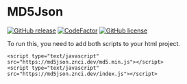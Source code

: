 
# MD5Json

[![GitHub release](https://img.shields.io/github/release/znotchill/md5json.svg?style=for-the-badge&label=Version&color=ff6e6e)](https://github.com/znotchill/md5json/releases/latest)
[![CodeFactor](https://www.codefactor.io/repository/github/znotchill/md5json/badge/main?style=for-the-badge&label=Version&color=ff6e6e)](https://www.codefactor.io/repository/github/znotchill/md5json/overview/main)
[![GitHub license](https://img.shields.io/github/license/znotchill/md5json.svg?style=for-the-badge&label=License&color=31677d)](https://github.com/znotchill/md5json/releases/latest)

To run this, you need to add both scripts to your html project.
```
<script type="text/javascript" src="https://md5json.znci.dev/md5.min.js"></script>
<script type="text/javascript" src="https://md5json.znci.dev/index.js"></script>
```
